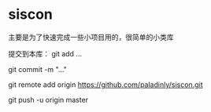 siscon
======

主要是为了快速完成一些小项目用的，很简单的小类库

提交到本库：
git add ...

git commit -m "..."

git remote add origin https://github.com/paladinly/siscon.git

git push -u origin master
  

